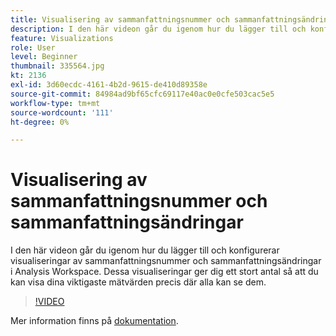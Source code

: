 ```yaml
---
title: Visualisering av sammanfattningsnummer och sammanfattningsändringar
description: I den här videon går du igenom hur du lägger till och konfigurerar visualiseringar av sammanfattningsnummer och sammanfattningsändringar i Analysis Workspace. Dessa visualiseringar ger dig ett stort antal så att du kan visa dina viktigaste mätvärden precis där alla kan se dem.
feature: Visualizations
role: User
level: Beginner
thumbnail: 335564.jpg
kt: 2136
exl-id: 3d60ecdc-4161-4b2d-9615-de410d89358e
source-git-commit: 84984ad9bf65cfc69117e40ac0e0cfe503cac5e5
workflow-type: tm+mt
source-wordcount: '111'
ht-degree: 0%

---
```


# Visualisering av sammanfattningsnummer och sammanfattningsändringar

I den här videon går du igenom hur du lägger till och konfigurerar visualiseringar av sammanfattningsnummer och sammanfattningsändringar i Analysis Workspace. Dessa visualiseringar ger dig ett stort antal så att du kan visa dina viktigaste mätvärden precis där alla kan se dem.

>[!VIDEO](https://video.tv.adobe.com/v/335564/?quality=12&learn=on)

Mer information finns på [dokumentation](https://experienceleague.adobe.com/docs/analytics/analyze/analysis-workspace/visualizations/summary-number-change.html).
